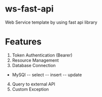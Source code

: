 # ws-fast-api
Web Service template by using fast api library

# Features
1. Token Authentication (Bearer)
2. Resource Management
3. Database Connection
- MySQl
-- select
-- insert
-- update
4. Query to external API
5. Custom Exception
